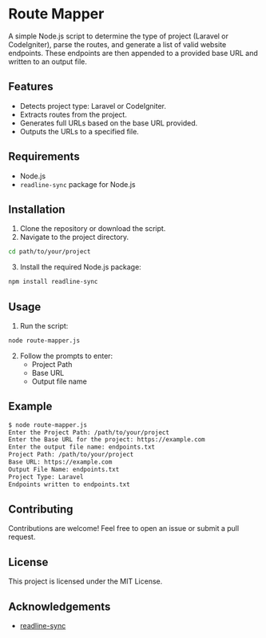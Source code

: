# Route Mapper

A simple Node.js script to determine the type of project (Laravel or CodeIgniter), parse the routes, and generate a list of valid website endpoints. These endpoints are then appended to a provided base URL and written to an output file.

## Features

- Detects project type: Laravel or CodeIgniter.
- Extracts routes from the project.
- Generates full URLs based on the base URL provided.
- Outputs the URLs to a specified file.

## Requirements

- Node.js
- `readline-sync` package for Node.js

## Installation

1. Clone the repository or download the script.
2. Navigate to the project directory.

```bash
cd path/to/your/project
```

3. Install the required Node.js package:

```bash
npm install readline-sync
```

## Usage

1. Run the script:

```bash
node route-mapper.js
```

2. Follow the prompts to enter:
   - Project Path
   - Base URL
   - Output file name

## Example

```bash
$ node route-mapper.js
Enter the Project Path: /path/to/your/project
Enter the Base URL for the project: https://example.com
Enter the output file name: endpoints.txt
Project Path: /path/to/your/project
Base URL: https://example.com
Output File Name: endpoints.txt
Project Type: Laravel
Endpoints written to endpoints.txt
```

## Contributing

Contributions are welcome! Feel free to open an issue or submit a pull request.

## License

This project is licensed under the MIT License.

## Acknowledgements

- [readline-sync](https://github.com/anseki/readline-sync)
